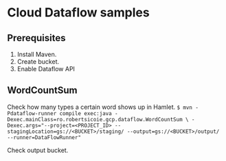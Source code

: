Cloud Dataflow samples 
=

Prerequisites
-
1. Install Maven.
1. Create bucket.
1. Enable Dataflow API


WordCountSum
-
Check how many types a certain word shows up in Hamlet.
```$ mvn -Pdataflow-runner compile exec:java -Dexec.mainClass=ro.robertsicoie.gcp.dataflow.WordCountSum \ -Dexec.args="--project=<PROJECT_ID> --stagingLocation=gs://<BUCKET>/staging/ --output=gs://<BUCKET>/output/ --runner=DataFlowRunner"```

Check output bucket.